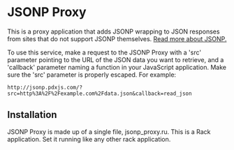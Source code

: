 JSONP Proxy
=============

This is a proxy application that adds JSONP wrapping to JSON responses from
sites that do not support JSONP themselves. [Read more about JSONP.][jsonp]

[jsonp]: http://bob.pythonmac.org/archives/2005/12/05/remote-json-jsonp/

To use this service, make a request to the JSONP Proxy with a 'src' parameter
pointing to the URL of the JSON data you want to retrieve, and a 'callback'
parameter naming a function in your JavaScript application. Make sure the 'src'
parameter is properly escaped. For example:

    http://jsonp.pdxjs.com/?src=http%3A%2F%2Fexample.com%2Fdata.json&callback=read_json

Installation
--------------

JSONP Proxy is made up of a single file, jsonp_proxy.ru. This is a Rack
application. Set it running like any other rack application.
